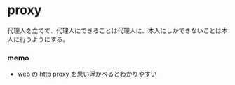 # proxy

代理人を立てて、代理人にできることは代理人に、本人にしかできないことは本人に行うようにする。

### memo
- web の http proxy を思い浮かべるとわかりやすい

